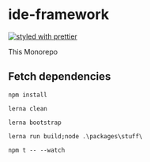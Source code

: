 # ide-framework

[![styled with prettier](https://img.shields.io/badge/styled_with-prettier-ff69b4.svg)](https://github.com/prettier/prettier)

This Monorepo

## Fetch dependencies
```
npm install
```
```
lerna clean
```
```
lerna bootstrap
```
```
lerna run build;node .\packages\stuff\
```
```
npm t -- --watch
```
```
